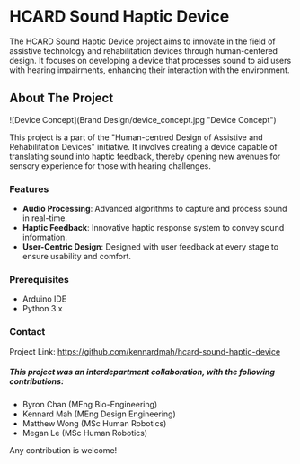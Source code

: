 # HCARD Sound Haptic Device

The HCARD Sound Haptic Device project aims to innovate in the field of assistive technology and rehabilitation devices through human-centered design. It focuses on developing a device that processes sound to aid users with hearing impairments, enhancing their interaction with the environment.

## About The Project

![Device Concept](Brand Design/device_concept.jpg "Device Concept")

This project is a part of the "Human-centred Design of Assistive and Rehabilitation Devices" initiative. It involves creating a device capable of translating sound into haptic feedback, thereby opening new avenues for sensory experience for those with hearing challenges.

### Features

- **Audio Processing**: Advanced algorithms to capture and process sound in real-time.
- **Haptic Feedback**: Innovative haptic response system to convey sound information.
- **User-Centric Design**: Designed with user feedback at every stage to ensure usability and comfort.

### Prerequisites

- Arduino IDE
- Python 3.x

### Contact
Project Link: https://github.com/kennardmah/hcard-sound-haptic-device

##### This project was an interdepartment collaboration, with the following contributions:

- Byron Chan (MEng Bio-Engineering)
- Kennard Mah (MEng Design Engineering)
- Matthew Wong (MSc Human Robotics)
- Megan Le (MSc Human Robotics)

Any contribution is welcome!
